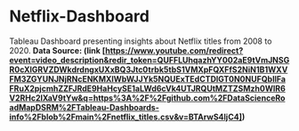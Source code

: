 # Netflix-Dashboard
Tableau Dashboard presenting insights about Netflix titles from 2008 to 2020.
<b> Data Source: (link [https://www.youtube.com/redirect?event=video_description&redir_token=QUFFLUhqazhYY002aE9tVmJNSGR0cXlGRVZDWkdrdngxUXxBQ3Jtc0trbk5tbS1VMXpFQXFfS2NiN1B1WXVFM3ZGYUNJNjRNcENKMXlWbWJJYk5NQUExTEdCTDlGT0N0NUFQbllFaFRuX2pjcmhZZFJRdE9HaHcySE1aLWd6cVk4UTJRQUtMZTZSMzh0WlR6V2RHc2lXaV9tYw&q=https%3A%2F%2Fgithub.com%2FDataScienceRoadMapDSRM%2FTableau-Dashboards-info%2Fblob%2Fmain%2Fnetflix_titles.csv&v=BTArwS4ljC4]) 
